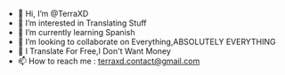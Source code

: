- 👋 Hi, I’m @TerraXD
- 👀 I’m interested in Translating Stuff
- 🌱 I’m currently learning Spanish
- 💞️ I’m looking to collaborate on Everything,ABSOLUTELY EVERYTHING
- 🎈 I Translate For Free,I Don't Want Money
- 📫 How to reach me : terraxd.contact@gmail.com

<!---
Hey There My Friend,i Translate Stuff For Free Just Ask
--->
